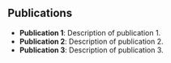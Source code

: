 ## Publications

- **Publication 1**: Description of publication 1.
- **Publication 2**: Description of publication 2.
- **Publication 3**: Description of publication 3.
